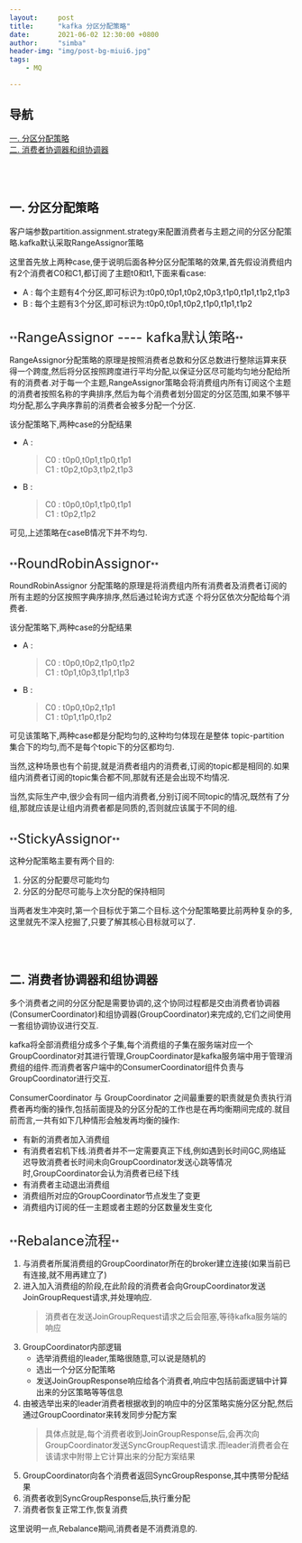 ```yaml
---
layout:     post
title:      "kafka 分区分配策略"
date:       2021-06-02 12:30:00 +0800
author:     "simba"
header-img: "img/post-bg-miui6.jpg"
tags:
    - MQ

---
```








## 导航
[一. 分区分配策略](#jump1)
<br>
[二. 消费者协调器和组协调器](#jump2)
<br>










<br><br>
## <span id="jump1">一. 分区分配策略</span>

客户端参数partition.assignment.strategy来配置消费者与主题之间的分区分配策略.kafka默认采取RangeAssignor策略<br>

这里首先放上两种case,便于说明后面各种分区分配策略的效果,首先假设消费组内有2个消费者C0和C1,都订阅了主题t0和t1,下面来看case:
* A : 每个主题有4个分区,即可标识为:t0p0,t0p1,t0p2,t0p3,t1p0,t1p1,t1p2,t1p3
* B : 每个主题有3个分区,即可标识为:t0p0,t0p1,t0p2,t1p0,t1p1,t1p2

<br>
**<font size="5">RangeAssignor ---- kafka默认策略</font>** <br>

RangeAssignor分配策略的原理是按照消费者总数和分区总数进行整除运算来获得一个跨度,然后将分区按照跨度进行平均分配,以保证分区尽可能均匀地分配给所有的消费者.对于每一个主题,RangeAssignor策略会将消费组内所有订阅这个主题的消费者按照名称的字典排序,然后为每个消费者划分固定的分区范围,如果不够平均分配,那么字典序靠前的消费者会被多分配一个分区.<br>

该分配策略下,两种case的分配结果
* A : 
    > C0 : t0p0,t0p1,t1p0,t1p1 <br>
      C1 : t0p2,t0p3,t1p2,t1p3
* B :
    > C0 : t0p0,t0p1,t1p0,t1p1 <br>
      C1 : t0p2,t1p2

可见,上述策略在caseB情况下并不均匀.<br>


<br>
**<font size="5">RoundRobinAssignor</font>** <br>

RoundRobinAssignor 分配策略的原理是将消费组内所有消费者及消费者订阅的所有主题的分区按照字典序排序,然后通过轮询方式逐 个将分区依次分配给每个消费者.<br>

该分配策略下,两种case的分配结果
* A : 
    > C0 : t0p0,t0p2,t1p0,t1p2 <br>
      C1 : t0p1,t0p3,t1p1,t1p3
* B :
    > C0 : t0p0,t0p2,t1p1 <br>
      C1 : t0p1,t1p0,t1p2

可见该策略下,两种case都是分配均匀的,这种均匀体现在是整体 topic-partition 集合下的均匀,而不是每个topic下的分区都均匀.<br>

当然,这种场景也有个前提,就是消费者组内的消费者,订阅的topic都是相同的.如果组内消费者订阅的topic集合都不同,那就有还是会出现不均情况.<br>

当然,实际生产中,很少会有同一组内消费者,分别订阅不同topic的情况,既然有了分组,那就应该是让组内消费者都是同质的,否则就应该属于不同的组.<br>


<br>
**<font size="5">StickyAssignor</font>** <br>

这种分配策略主要有两个目的:
1. 分区的分配要尽可能均匀
2. 分区的分配尽可能与上次分配的保持相同

当两者发生冲突时,第一个目标优于第二个目标.这个分配策略要比前两种复杂的多,这里就先不深入挖掘了,只要了解其核心目标就可以了.<br>



<br><br>
## <span id="jump2">二. 消费者协调器和组协调器</span>

多个消费者之间的分区分配是需要协调的,这个协同过程都是交由消费者协调器(ConsumerCoordinator)和组协调器(GroupCoordinator)来完成的,它们之间使用一套组协调协议进行交互.<br>

kafka将全部消费组分成多个子集,每个消费组的子集在服务端对应一个GroupCoordinator对其进行管理,GroupCoordinator是kafka服务端中用于管理消费组的组件.而消费者客户端中的ConsumerCoordinator组件负责与GroupCoordinator进行交互.<br>

ConsumerCoordinator 与 GroupCoordinator 之间最重要的职责就是负责执行消费者再均衡的操作,包括前面提及的分区分配的工作也是在再均衡期间完成的.就目前而言,一共有如下几种情形会触发再均衡的操作:
* 有新的消费者加入消费组
* 有消费者宕机下线.消费者并不一定需要真正下线,例如遇到长时间GC,网络延迟导致消费者长时间未向GroupCoordinator发送心跳等情况时,GroupCoordinator会认为消费者已经下线
* 有消费者主动退出消费组
* 消费组所对应的GroupCoordinator节点发生了变更
* 消费组内订阅的任一主题或者主题的分区数量发生变化


<br>
**<font size="5">Rebalance流程</font>** <br>

1. 与消费者所属消费组的GroupCoordinator所在的broker建立连接(如果当前已有连接,就不用再建立了)
2. 进入加入消费组的阶段,在此阶段的消费者会向GroupCoordinator发送JoinGroupRequest请求,并处理响应.
    > 消费者在发送JoinGroupRequest请求之后会阻塞,等待kafka服务端的响应
3. GroupCoordinator内部逻辑
    * 选举消费组的leader,策略很随意,可以说是随机的
    * 选出一个分区分配策略
    * 发送JoinGroupResponse响应给各个消费者,响应中包括前面逻辑中计算出来的分区策略等等信息
4. 由被选举出来的leader消费者根据收到的响应中的分区策略实施分区分配,然后通过GroupCoordinator来转发同步分配方案
    > 具体点就是,每个消费者收到JoinGroupResponse后,会再次向GroupCoordinator发送SyncGroupRequest请求.而leader消费者会在该请求中附带上它计算出来的分配方案结果
5. GroupCoordinator向各个消费者返回SyncGroupResponse,其中携带分配结果
6. 消费者收到SyncGroupResponse后,执行重分配
7. 消费者恢复正常工作,恢复消费

这里说明一点,Rebalance期间,消费者是不消费消息的.<br>





